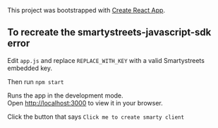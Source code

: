 This project was bootstrapped with [Create React App](https://github.com/facebook/create-react-app).

## To recreate the smartystreets-javascript-sdk error

Edit `app.js` and replace `REPLACE_WITH_KEY` with a valid Smartystreets embedded key.

Then run `npm start`

Runs the app in the development mode.\
Open [http://localhost:3000](http://localhost:3000) to view it in your browser.

Click the button that says `Click me to create smarty client`
